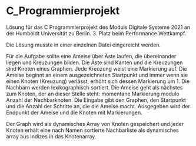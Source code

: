 # C_Programmierprojekt

Lösung für das C Programmierprojekt des Moduls Digitale Systeme 2021 an der Humboldt Universität zu Berlin.
3. Platz beim Performance Wettkampf.

Die Lösung musste in einer einzelnen Datei eingereicht werden.


Für die Aufgabe sollte eine Ameise über Äste laufen, die übereinander liegen und Kreuzungen bilden. Die Äste sind Kanten und die Kreuzungen sind Knoten eines Graphen.
Jede Kreuzung weist eine Markierung auf. Die Ameise beginnt an einem ausgezeichneten Startpunkt und immer wenn sie einen Knoten (Kreuzung) verlässt, erhöht sich dessen Markierung um 1.
Die Nachbarn werden lexikographisch sortiert. Die Ameise geht als nächstes zum Knoten, der an dieser Stelle steht: momentane Markierung modulo Anzahl der Nachbarknoten.
Die Eingabe gibt den Graphen, den Startpunkt und die Anzahl der Schritte an, die die Ameise macht. Ausgegeben wird der Endpunkt der Ameise und die Knoten mit Markierungen.

Der Graph wird als dynamisches Array von Knoten gespeichert und jeder Knoten erhält eine nach Namen sortierte Nachbarliste als dynamisches array aus Indizes in das Knotenarray.
